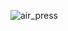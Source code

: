 ![air_press]("https://github.com/ksun0401/AI_Competition/assets/70461025/90a25593-8b00-4ed4-b01b-9e06da85163e")
